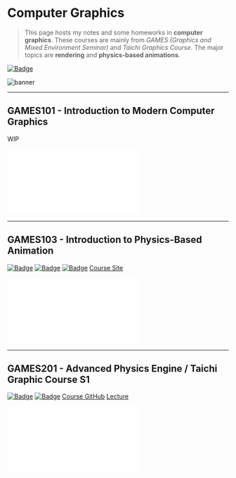 # Computer Graphics

> This page hosts my notes and some homeworks in **computer graphics**. These courses are mainly from *GAMES (Graphics and Mixed Environment Seminar)* and *Taichi Graphics Course*. The major topics are **rendering** and **physics-based animations**.
>

[![Badge](https://img.shields.io/badge/CG__Notes-Repo-informational)](https://github.com/Nikucyan/Notes_of_Graphics/tree/main)

![banner](https://nikucyan.github.io/assets/img/Notebooks_banner.png)

---



## GAMES101 - Introduction to Modern Computer Graphics

WIP

<iframe src="//player.bilibili.com/player.html?aid=90798049&bvid=BV1X7411F744&cid=155049937&page=1" scrolling="no" border="0" frameborder="no" framespacing="0" allowfullscreen="false"> </iframe>

---



## GAMES103 - Introduction to Physics-Based Animation

[![Badge](https://img.shields.io/badge/GAMES103-Repo-informational)](https://github.com/Nikucyan/Notes_of_Graphics/tree/main/GAMES103) [![Badge](https://img.shields.io/badge/GAMES103-Notes-red)](https://nikucyan.github.io/sources/Notebooks/Graphics/GAMES103.html) [![Badge](https://img.shields.io/badge/GAMES103-HW-yellow)](https://Nikucyan.github.io/sources/Notebooks/Graphics/GAMES103_Homework) [Course Site](http://games-cn.org/games103/) 

<iframe src="//player.bilibili.com/player.html?aid=718972167&bvid=BV12Q4y1S73g&cid=434896328&page=1" scrolling="no" border="0" frameborder="no" framespacing="0" allowfullscreen="true"> </iframe>

---



## GAMES201 - Advanced Physics Engine / Taichi Graphic Course S1

[![Badge](https://img.shields.io/badge/Taichi-Repo-informational)](https://github.com/Nikucyan/Notes_of_Graphics/tree/main/Taichi)  [![Badge](https://img.shields.io/badge/Taichi-Notes-red)](https://nikucyan.github.io/sources/Notebooks/Graphics/Taichi_Graphics.html) [Course GitHub](https://github.com/taichiCourse01/taichiCourse01)  [Lecture](https://space.bilibili.com/1779922645/channel/seriesdetail?sid=337716&ctype=0) 

<iframe src="//player.bilibili.com/player.html?aid=498392464&bvid=BV1ZK411H7Hc&cid=197788739&page=1" scrolling="no" border="0" frameborder="no" framespacing="0" allowfullscreen="true"> </iframe>

